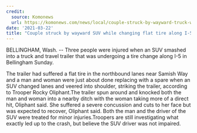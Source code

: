 ```yaml
---
credit:
  source: Komonews
  url: https://komonews.com/news/local/couple-struck-by-wayward-truck-while-changing-flat-tire-along-i-5
date: '2021-03-22'
title: "Couple struck by wayward SUV while changing flat tire along I-5"
---
```

BELLINGHAM, Wash. -- Three people were injured when an SUV smashed into a truck and travel trailer that was undergoing a tire change along I-5 in Bellingham Sunday.

The trailer had suffered a flat tire in the northbound lanes near Samish Way and a man and woman were just about done replacing with a spare when an SUV changed lanes and veered into shoulder, striking the trailer, according to Trooper Rocky Oliphant.The trailer spun around and knocked both the man and woman into a nearby ditch with the woman taking more of a direct hit, Oliphant said. She suffered a severe concussion and cuts to her face but was expected to recover, Oliphant said. Both the man and the driver of the SUV were treated for minor injuries.Troopers are still investigating what exactly led up to the crash, but believe the SUV driver was not impaired.
